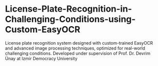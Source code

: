 # License-Plate-Recognition-in-Challenging-Conditions-using-Custom-EasyOCR
License plate recognition system designed with custom-trained EasyOCR and advanced image processing techniques, optimized for real-world challenging conditions. Developed under supervision of Prof. Dr. Devrim Ünay at Izmir Democracy University
